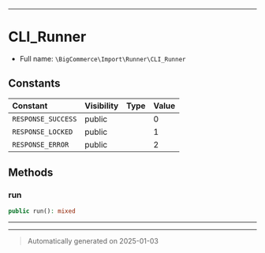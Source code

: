 ***

# CLI_Runner





* Full name: `\BigCommerce\Import\Runner\CLI_Runner`


## Constants

| Constant | Visibility | Type | Value |
|:---------|:-----------|:-----|:------|
|`RESPONSE_SUCCESS`|public| |0|
|`RESPONSE_LOCKED`|public| |1|
|`RESPONSE_ERROR`|public| |2|


## Methods


### run



```php
public run(): mixed
```












***


***
> Automatically generated on 2025-01-03
